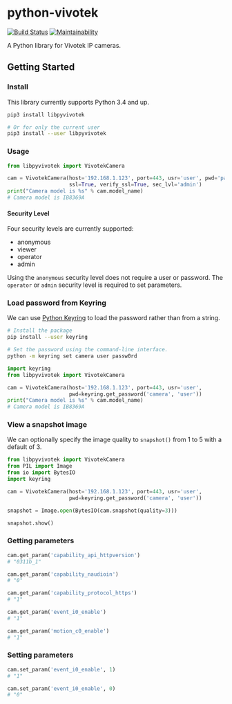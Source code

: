 # python-vivotek

[![Build Status](https://travis-ci.org/HarlemSquirrel/python-vivotek.svg?branch=master)](https://travis-ci.org/HarlemSquirrel/python-vivotek) [![Maintainability](https://api.codeclimate.com/v1/badges/ebf35560283e051c52cd/maintainability)](https://codeclimate.com/github/HarlemSquirrel/python-vivotek/maintainability)

A Python library for Vivotek IP cameras.

## Getting Started

### Install

This library currently supports Python 3.4 and up.

```sh
pip3 install libpyvivotek

# Or for only the current user
pip3 install --user libpyvivotek
```

### Usage

```py
from libpyvivotek import VivotekCamera

cam = VivotekCamera(host='192.168.1.123', port=443, usr='user', pwd='passw0rd',
                    ssl=True, verify_ssl=True, sec_lvl='admin')
print("Camera model is %s" % cam.model_name)
# Camera model is IB8369A
```

#### Security Level

Four security levels are currently supported:
- anonymous
- viewer
- operator
- admin

Using the `anonymous` security level does not require a user or password. The `operator` or `admin` security level is required to set parameters.

### Load password from Keyring

We can use [Python Keyring](https://pypi.org/project/keyring/) to load the password rather than from a string.

```sh
# Install the package
pip install --user keyring

# Set the password using the command-line interface.
python -m keyring set camera user passw0rd
```

```py
import keyring
from libpyvivotek import VivotekCamera

cam = VivotekCamera(host='192.168.1.123', port=443, usr='user',
                    pwd=keyring.get_password('camera', 'user'))
print("Camera model is %s" % cam.model_name)
# Camera model is IB8369A
```

### View a snapshot image

We can optionally specify the image quality to `snapshot()` from 1 to 5 with a default of 3.

```py
from libpyvivotek import VivotekCamera
from PIL import Image
from io import BytesIO
import keyring

cam = VivotekCamera(host='192.168.1.123', port=443, usr='user',
                    pwd=keyring.get_password('camera', 'user'))

snapshot = Image.open(BytesIO(cam.snapshot(quality=3)))

snapshot.show()
```

### Getting parameters

```py
cam.get_param('capability_api_httpversion')
# "0311b_1"

cam.get_param('capability_naudioin')
# "0"

cam.get_param('capability_protocol_https')
# "1"

cam.get_param('event_i0_enable')
# "1"

cam.get_param('motion_c0_enable')
# "1"
```

### Setting parameters

```py
cam.set_param('event_i0_enable', 1)
# "1"

cam.set_param('event_i0_enable', 0)
# "0"
```
